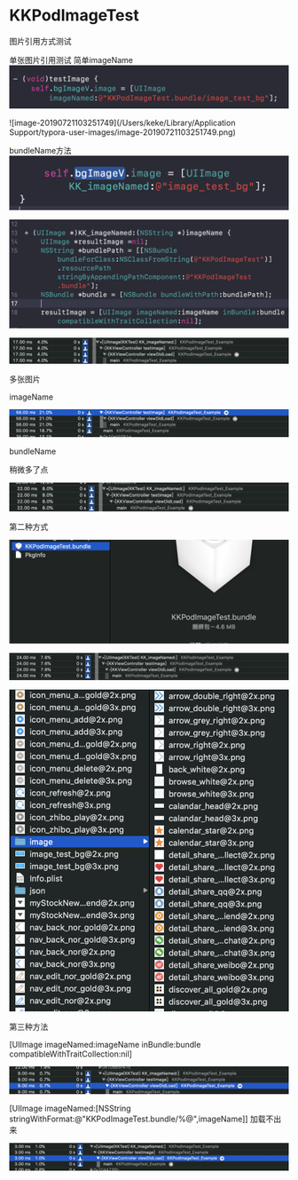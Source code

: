 # KKPodImageTest
图片引用方式测试



单张图片引用测试
简单imageName
![image-20190721103301981](./images/image-20190721103301981.png)

![image-20190721103251749](/Users/keke/Library/Application Support/typora-user-images/image-20190721103251749.png)

bundleName方法
![image-20190721103336901](./images/image-20190721103336901.png)


![image-20190721103354659](./images/image-20190721103354659.png)


![image-20190721103329308](./images/image-20190721103329308.png)





多张图片

imageName

![image-20190721103811487](./images/image-20190721103811487.png)





bundleName

稍微多了点

![image-20190721103850008](./images/image-20190721103850008.png)



第二种方式



![image-20190721104425243](./images/image-20190721104425243.png)



![image-20190721104534108](./images/image-20190721104534108.png)





![image-20190721104605718](./images/image-20190721104605718.png)





第三种方法



[UIImage imageNamed:imageName inBundle:bundle compatibleWithTraitCollection:nil]

![image-20190721112010788](./images/image-20190721112010788.png)



[UIImage imageNamed:[NSString stringWithFormat:@"KKPodImageTest.bundle/%@",imageName]] 加载不出来

![image-20190721112217877](./images/image-20190721112217877.png)








